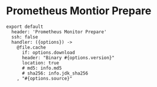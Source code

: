 
# Prometheus Montior Prepare

    export default
      header: 'Prometheus Monitor Prepare'
      ssh: false
      handler: ({options}) ->
        @file.cache
          if: options.download
          header: "Binary #{options.version}"
          location: true
          # md5: info.md5
          # sha256: info.jdk_sha256
        , "#{options.source}"
